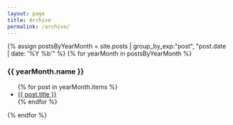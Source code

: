 ```yaml
---
layout: page
title: Archive
permalink: /archive/
---
```

{% assign postsByYearMonth = site.posts | group_by_exp:"post", "post.date | date: '%Y %b'"  %}
{% for yearMonth in postsByYearMonth %}
  <h3>{{ yearMonth.name }}</h3>
    <ul>
      {% for post in yearMonth.items %}
        <li><a href="{{ post.url | prepend: site.baseurl }}">{{ post.title }}</a></li>
      {% endfor %}
    </ul>
{% endfor %}